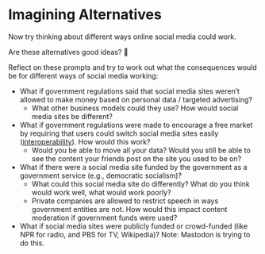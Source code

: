 # Imagining Alternatives

Now try thinking about different ways online social media could work.

Are these alternatives good ideas? 🤷


Reflect on these prompts and try to work out what the consequences would be for different ways of social media working:

- What if government regulations said that social media sites weren’t allowed to make money based on personal data / targeted advertising?
  - What other business models could they use? How would social media sites be different?
- What if government regulations were made to encourage a free market by requiring that users could switch social media sites easily ([interoperability](https://onezero.medium.com/demonopolizing-the-internet-with-interoperability-b9be6b851238)). How would this work?
  - Would you be able to move all your data? Would you still be able to see the content your friends post on the site you used to be on?
- What if there were a social media site funded by the government as a government service (e.g., democratic socialism)?
  - What could this social media site do differently? What do you think would work well, what would work poorly?
  - Private companies are allowed to restrict speech in ways government entities are not. How would this impact content moderation if government funds were used?
- What if social media sites were publicly funded or crowd-funded (like NPR for radio, and PBS for TV, Wikipedia)? Note: Mastodon is trying to do this.
